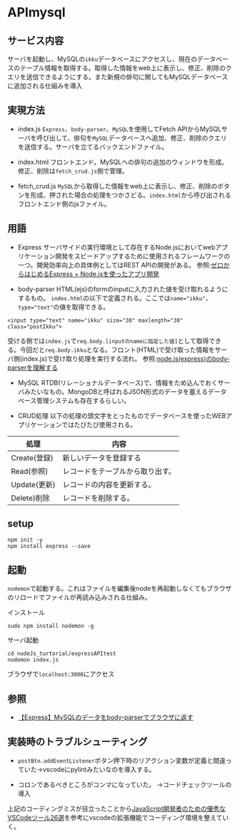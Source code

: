 # APImysql

## サービス内容

サーバを起動し、MySQLの`ikku`データベースにアクセスし、現在のデータベースのテーブル情報を取得する。取得した情報をweb上に表示し、修正、削除のクエリを送信できるようにする。また新規の俳句に関してもMySQLデータベースに追加される仕組みを導入

## 実現方法

- index.js
`Express`、`body-parser`、`MySQL`を使用してFetch APIからMySQLサーバを呼び出して、俳句を`MySQL`データベースへ追加、修正、削除のクエリを送信する。サーバを立てるバックエンドファイル。

- index.html
フロントエンド。MySQLへの俳句の追加のウィンドウを形成。修正、削除は`fetch_crud.js`側で管理。

- fetch_crud.js
`MySQL`から取得した情報をweb上に表示し、修正、削除のボタンを形成、押された場合の処理をつかさどる。`index.html`から呼び出されるフロントエンド側のjsファイル。

## 用語
- Express
サーバサイドの実行環境として存在するNode.jsにおいてwebアプリケーション開発をスピードアップするために使用されるフレームワークの一つ。開発効率向上の具体例としてはREST APIの開発がある。
参照:[ゼロからはじめるExpress + Node.jsを使ったアプリ開発](https://qiita.com/nkjm/items/723990c518acfee6e473)

- body-parser
HTML(ejs)のformのinputに入力された値を受け取れるようにするもの。
`index.html`の以下で定義される。ここでは`name="ikku"`、`type="text"`の値を取得できる。
```
<input type="text" name="ikku" size="30" maxlength="30" class="postIkku">
```
受ける側では`index.js`で`req.body.[inputのnameに指定した値]`として取得できる。今回だと`req.body.ikku`となる。フロント(HTML)で受け取った情報をサーバ側(index.js)で受け取り処理を実行する流れ。
参照:[node.js(express)のbody-parserを理解する](https://qiita.com/anoonoll/items/050ebb62143ada022a32)

- MySQL
RTDB(リレーショナルデータベース)で、情報をため込んでおくサーバみたいなもの。MongoDBと呼ばれるJSON形式のデータを蓄えるデータベース管理システムも存在するらしい。

- CRUD処理
以下の処理の頭文字をとったものでデータベースを使ったWEBアプリケーションではたびたび使用される。

|処理|内容|
|---|---|
|Create(登録)|新しいデータを登録する|
|Read(参照)|レコードをテーブルから取り出す。|
|Update(更新)|レコードの内容を更新する。|
|Delete)削除|レコードを削除する。|


## setup

```
npm init -y 
npm install express --save
```

## 起動
`nodemon`で起動する。これはファイルを編集後nodeを再起動しなくてもブラウザのリロードでファイルが再読み込みされる仕組み。

インストール
```
sudo npm install nodemon -g
```

サーバ起動
```
cd nodeJs_turtorial/expressAPItest
nodemon index.js
```
ブラウザで`localhost:3000`にアクセス

## 参照
- [【Express】MySQLのデータをbody-parserでブラウザに返す](https://www.i-ryo.com/entry/2020/09/03/080732)

## 実装時のトラブルシューティング

- `postBtn.addEventListener`ボタン押下時のリアクション変数が定義と間違っていた→vscodeにpylintみたいなのを導入する。

- コロンであるべきところがコンマになっていた。
→コードチェックツールの導入

上記のコーディングミスが目立ったことから[JavaScript開発者のための優秀なVSCodeツール26選](https://qiita.com/rana_kualu/items/4a4ce6ea7f489dc19f63)を参考にvscodeの拡張機能でコーディング環境を整えていく。
